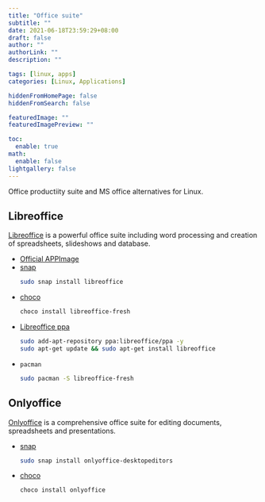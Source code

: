 ```yaml
---
title: "Office suite"
subtitle: ""
date: 2021-06-18T23:59:29+08:00
draft: false
author: ""
authorLink: ""
description: ""

tags: [linux, apps]
categories: [Linux, Applications]

hiddenFromHomePage: false
hiddenFromSearch: false

featuredImage: ""
featuredImagePreview: ""

toc:
  enable: true
math:
  enable: false
lightgallery: false
---
```


Office productiity suite and MS office alternatives for Linux.

<!--more-->

## Libreoffice

[Libreoffice](https://www.libreoffice.org) is a powerful office suite including word processing and creation of spreadsheets, slideshows and database.

- [Official APPImage](https://www.libreoffice.org/download/appimage/)
- [snap](https://snapcraft.io/libreoffice)
  ```bash
  sudo snap install libreoffice
  ```
- [choco](https://community.chocolatey.org/packages/libreoffice-fresh)
  ```bash
  choco install libreoffice-fresh
  ```
- [Libreoffice ppa](https://launchpad.net/~libreoffice/+archive/ubuntu/ppa)
  ```bash
  sudo add-apt-repository ppa:libreoffice/ppa -y
  sudo apt-get update && sudo apt-get install libreoffice
  ```
- `pacman`
  ```bash
  sudo pacman -S libreoffice-fresh
  ```

## Onlyoffice

[Onlyoffice](https://www.onlyoffice.com) is a comprehensive office suite for editing documents, spreadsheets and presentations.

- [snap](https://snapcraft.io/onlyoffice-desktopeditors)
  ```bash
  sudo snap install onlyoffice-desktopeditors
  ```
- [choco](https://community.chocolatey.org/packages/onlyoffice/)
  ```bash
  choco install onlyoffice
  ```
